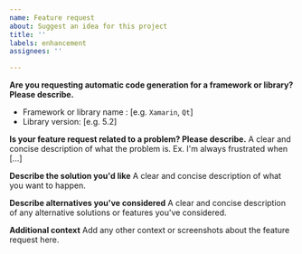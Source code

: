 ```yaml
---
name: Feature request
about: Suggest an idea for this project
title: ''
labels: enhancement
assignees: ''

---
```


**Are you requesting automatic code generation for a framework or library? Please describe.**
- Framework or library name : [e.g. `Xamarin`, `Qt`]
- Library version: [e.g. 5.2]

**Is your feature request related to a problem? Please describe.**
A clear and concise description of what the problem is. Ex. I'm always frustrated when [...]

**Describe the solution you'd like**
A clear and concise description of what you want to happen.

**Describe alternatives you've considered**
A clear and concise description of any alternative solutions or features you've considered.

**Additional context**
Add any other context or screenshots about the feature request here.
